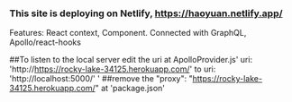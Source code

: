 ### This site is deploying on Netlify, https://haoyuan.netlify.app/
Features:
  React context, Component.
  Connected with GraphQL, Apollo/react-hooks
  
##To listen to the local server
edit the uri at ApolloProvider.js'
  uri: 'http://https://rocky-lake-34125.herokuapp.com/' 
  to 
  uri: 'http://localhost:5000/'
  '
##remove the  "proxy": "https://rocky-lake-34125.herokuapp.com/" at 'package.json'
